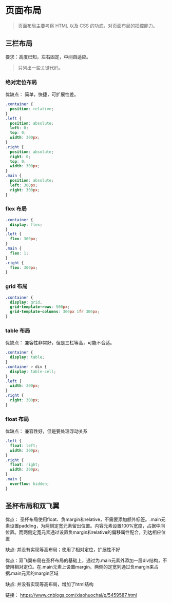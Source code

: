 # 页面布局

> 页面布局主要考察 HTML 以及 CSS 的功底，对页面布局的把控能力。

## 三栏布局

要求：高度已知，左右固定，中间自适应。

> 只列出一些关键代码。

### 绝对定位布局

优缺点： 简单，快捷，可扩展性差。

```css
.container {
  position: relative;
}
.left {
  position: absolute;
  left: 0;
  top: 0;
  width: 300px;
}
.right {
  position: absolute;
  right: 0;
  top: 0;
  width: 300px;
}
.main {
  position: absolute;
  left: 300px;
  right: 300px;
}
```

### flex 布局

```css
.container {
  display: flex;
}
.left {
  flex: 300px;
}
.main {
  flex: 1;
}
.right {
  flex: 300px;
}
```

### grid 布局

```css
.container {
  display: grid;
  grid-template-rows: 500px;
  grid-template-columns: 300px 1fr 300px;
}
```

### table 布局

优缺点： 兼容性非常好，但是三栏等高，可能不合适。

```css
.container {
  display: table;
}
.container > div {
  display: table-cell;
}
.left {
  width: 300px;
}
.right {
  right: 300px;
}
```

### float 布局

优缺点： 兼容性好，但是要处理浮动关系

```css
.left {
  float: left;
  width: 300px;
}
.right {
  float: right;
  width: 300px;
}
.main {
  overflow: hidden;
}
```

## 圣杯布局和双飞翼

优点： 圣杯布局使用float、负margin和relative，不需要添加额外标签。.main元素设置padding，为两侧定宽元素留出位置。内容元素设置100%宽度，占据中间位置。而两侧定宽元素通过设置负margin和relative的偏移属性配合，到达相应位置

缺点: 并没有实现等高布局；使用了相对定位，扩展性不好

优点：双飞翼布局在圣杯布局的基础上，通过为.main元素外添加一层div结构，不使用相对定位。在.main元素上设置margin。两侧的定宽列通过负margin来占据.main元素的margin区域

缺点: 并没有实现等高布局，增加了html结构

链接： https://www.cnblogs.com/xiaohuochai/p/5459587.html
